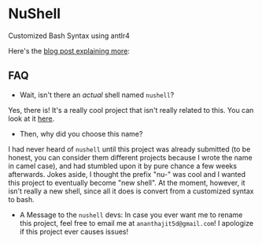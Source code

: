 # NuShell
Customized Bash Syntax using antlr4

Here's the [blog post explaining more](https://sorensenucsc.github.io/CSE211-fa2023/projects/nushell/index.html):

## FAQ

- Wait, isn't there an *actual* shell named `nushell`?

Yes, there is! It's a really cool project that isn't really related to this. You can look at it [here](https://github.com/nushell/nushell).

- Then, why did you choose this name?

I had never heard of `nushell` until this project was already submitted (to be honest, you can consider them different projects because I wrote the name in camel case), and had stumbled upon it by pure chance a few weeks afterwards. Jokes aside, I thought the prefix "nu-" was cool and I wanted this project to eventually become "new shell". At the moment, however, it isn't really a new shell, since all it does is convert from a customized syntax to bash.

- A Message to the `nushell` devs:
In case you ever want me to rename this project, feel free to email me at `ananthajit5d@gmail.com`! I apologize if this project ever causes issues!